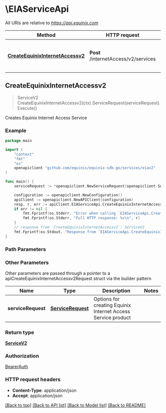 # \EIAServiceApi

All URIs are relative to *https://api.equinix.com*

Method | HTTP request | Description
------------- | ------------- | -------------
[**CreateEquinixInternetAccessv2**](EIAServiceApi.md#CreateEquinixInternetAccessv2) | **Post** /internetAccess/v2/services | Creates Equinix Internet Access Service



## CreateEquinixInternetAccessv2

> ServiceV2 CreateEquinixInternetAccessv2(ctx).ServiceRequest(serviceRequest).Execute()

Creates Equinix Internet Access Service



### Example

```go
package main

import (
	"context"
	"fmt"
	"os"
	openapiclient "github.com/equinix/equinix-sdk-go/services/eiav2"
)

func main() {
	serviceRequest := *openapiclient.NewServiceRequest(openapiclient.ServiceTypeV2("SINGLE"), []string{"Connections_example"}, *openapiclient.NewRoutingProtocolRequest(openapiclient.RoutingProtocolType("DIRECT"))) // ServiceRequest | Options for creating Equinix Internet Access Service product 

	configuration := openapiclient.NewConfiguration()
	apiClient := openapiclient.NewAPIClient(configuration)
	resp, r, err := apiClient.EIAServiceApi.CreateEquinixInternetAccessv2(context.Background()).ServiceRequest(serviceRequest).Execute()
	if err != nil {
		fmt.Fprintf(os.Stderr, "Error when calling `EIAServiceApi.CreateEquinixInternetAccessv2``: %v\n", err)
		fmt.Fprintf(os.Stderr, "Full HTTP response: %v\n", r)
	}
	// response from `CreateEquinixInternetAccessv2`: ServiceV2
	fmt.Fprintf(os.Stdout, "Response from `EIAServiceApi.CreateEquinixInternetAccessv2`: %v\n", resp)
}
```

### Path Parameters



### Other Parameters

Other parameters are passed through a pointer to a apiCreateEquinixInternetAccessv2Request struct via the builder pattern


Name | Type | Description  | Notes
------------- | ------------- | ------------- | -------------
 **serviceRequest** | [**ServiceRequest**](ServiceRequest.md) | Options for creating Equinix Internet Access Service product  | 

### Return type

[**ServiceV2**](ServiceV2.md)

### Authorization

[BearerAuth](../README.md#BearerAuth)

### HTTP request headers

- **Content-Type**: application/json
- **Accept**: application/json

[[Back to top]](#) [[Back to API list]](../README.md#documentation-for-api-endpoints)
[[Back to Model list]](../README.md#documentation-for-models)
[[Back to README]](../README.md)

